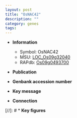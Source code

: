 ```yaml
---
layout: post
title: "OsNAC42"
description: ""
category: genes
tags: 
---
```


* **Information**  
    + Symbol: OsNAC42  
    + MSU: [LOC_Os09g32040](http://rice.uga.edu/cgi-bin/ORF_infopage.cgi?orf=LOC_Os09g32040)  
    + RAPdb: [Os09g0493700](http://rapdb.dna.affrc.go.jp/viewer/gbrowse_details/irgsp1?name=Os09g0493700)  

* **Publication**  

* **Genbank accession number**  

* **Key message**  

* **Connection**  

[//]: # * **Key figures**  


